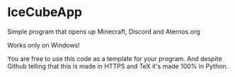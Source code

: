 # IceCubeApp
Simple program that opens up Minecraft, Discord and Aternos.org

Works only on Windows!

You are free to use this code as a template for your program.
And despite Github telling that this is made in HTTPS and TeX it's made 100% in Python.
